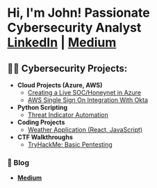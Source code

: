 <h1>Hi, I'm John! Passionate Cybersecurity Analyst<br/>
  <a href="https://www.linkedin.com/in/johnkerikson/">LinkedIn</a> | 
  <a href="https://medium.com/@John_ee">Medium</a>
</h1>

<h2>👨‍💻 Cybersecurity Projects:</h2>

- <b>Cloud Projects (Azure, AWS) </b>
  - [Creating a Live SOC/Honeynet in Azure](https://github.com/ChanooKim/Azure-SOC)
  - [AWS Single Sign On Integration With Okta](https://github.com/ChanooKim/AWS-SSO-Integration-with-Okta)
- <b>Python Scripting</b>
  - [Threat Indicator Automation](https://github.com/) 
- <b>Coding Projects</b>
  - [Weather Application (React, JavaScript)](https://github.com/ChanooKim/React_weatherApp) 
- <b>CTF Walkthroughs</b>
  - [TryHackMe: Basic Pentesting](https://medium.com/@John_ee/tryhackme-basic-pentesting-guide-9ce562f939c7)

<h3>📝 Blog</h3>

- <b><a href="https://medium.com/@John_ee">Medium</a></b>


